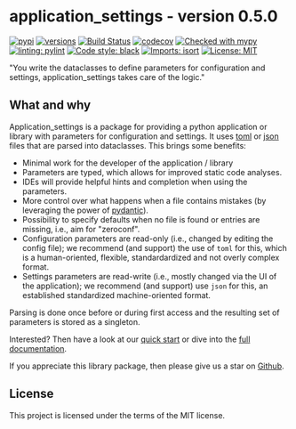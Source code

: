 # application_settings - version 0.5.0

[![pypi](https://img.shields.io/pypi/v/application-settings.svg)](https://pypi.python.org/pypi/application-settings)
[![versions](https://img.shields.io/pypi/pyversions/application-settings.svg)](https://github.com/StockwatchDev/application_settings)
[![Build Status](https://github.com/StockwatchDev/application_settings/actions/workflows/merge_checks.yml/badge.svg?branch=develop)](https://github.com/StockwatchDev/application_settings/actions)
[![codecov](https://codecov.io/gh/StockwatchDev/application_settings/branch/develop/graph/badge.svg)](https://app.codecov.io/gh/StockwatchDev/application_settings)
[![Checked with mypy](http://www.mypy-lang.org/static/mypy_badge.svg)](http://mypy-lang.org/)
[![linting: pylint](https://img.shields.io/badge/linting-pylint-yellowgreen)](https://github.com/PyCQA/pylint)
[![Code style: black](https://img.shields.io/badge/code%20style-black-000000.svg)](https://github.com/psf/black)
[![Imports: isort](https://img.shields.io/badge/%20imports-isort-%231674b1?style=flat&labelColor=ef8336)](https://pycqa.github.io/isort/)
[![License: MIT](https://img.shields.io/badge/License-MIT-yellow.svg)](https://opensource.org/licenses/MIT)

"You write the dataclasses to define parameters for configuration and settings,
application\_settings takes care of the logic."

## What and why

Application\_settings is a package for providing a python application or library with
parameters for configuration and settings. It uses [toml](https://toml.io/en/) or
[json](https://www.json.org/) files that are parsed
into dataclasses. This brings some benefits:

- Minimal work for the developer of the application / library
- Parameters are typed, which allows for improved static code analyses.
- IDEs will provide helpful hints and completion when using the parameters.
- More control over what happens when a file contains mistakes
  (by leveraging the power of [pydantic](https://docs.pydantic.dev/)).
- Possibility to specify defaults when no file is found or entries are missing, i.e.,
  aim for "zeroconf".
- Configuration parameters are read-only (i.e., changed by editing the config file); we
  recommend (and support) the use of `toml` for this, which is a human-oriented,
  flexible, standardardized and not overly complex format.
- Settings parameters are read-write (i.e., mostly changed via the UI of the
  application); we recommend (and support) use `json` for this, an established
  standardized machine-oriented format.

Parsing is done once before or during first access and the resulting set of parameters is
stored as a singleton.

Interested? Then have a look at our
[quick start](https://stockwatchdev.github.io/application_settings/0.5.0/Quick_start/)
or dive into the
[full documentation](https://stockwatchdev.github.io/application_settings/0.5.0/).

If you appreciate this library package, then please give us a star on
[Github](https://github.com/StockwatchDev/application_settings).

[//]: # (Change version in header and link to published quick start and full doc)

## License

This project is licensed under the terms of the MIT license.
